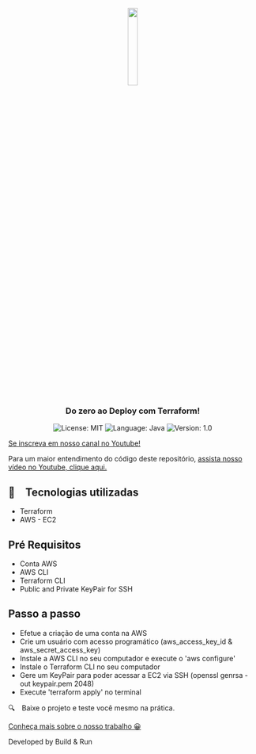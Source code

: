 <p align="center" width="100%">
    <img width="20%" src="https://github.com/buildrun-tech/buildrun-terraform-ec2-ssh-exemplo/blob/main/images/terraform.png"> 
</p>


<h3 align="center">
  Do zero ao Deploy com Terraform!
</h3>

<p align="center">

  <img alt="License: MIT" src="https://img.shields.io/badge/license-MIT-%2304D361">
  <img alt="Language: Java" src="https://img.shields.io/badge/language-java-green">
  <img alt="Version: 1.0" src="https://img.shields.io/badge/version-1.0-yellowgreen">

</p>

[Se inscreva em nosso canal no Youtube!](https://www.youtube.com/@buildrun-tech?sub_confirmation=1)

Para um maior entendimento do código deste repositório, [assista nosso vídeo no Youtube, clique aqui.](https://www.youtube.com/watch?v=IBhao06sYek)


## :rocket: Tecnologias utilizadas

* Terraform
* AWS - EC2

## Pré Requisitos

- Conta AWS
- AWS CLI
- Terraform CLI
- Public and Private KeyPair for SSH

## Passo a passo

- Efetue a criação de uma conta na AWS
- Crie um usuário com acesso programático (aws_access_key_id & aws_secret_access_key)
- Instale a AWS CLI no seu computador e execute o 'aws configure'
- Instale o Terraform CLI no seu computador
- Gere um KeyPair para poder acessar a EC2 via SSH (openssl genrsa -out keypair.pem 2048)
- Execute 'terraform apply' no terminal

:mag: Baixe o projeto e teste você mesmo na prática.

[Conheça mais sobre o nosso trabalho 😀](https://www.instagram.com/buildrun.tech/)

Developed by Build & Run
